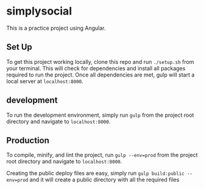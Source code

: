 # simplysocial 
This is a practice project using Angular.

## Set Up 
To get this project working locally, clone this repo and run `./setup.sh` from your terminal. This will check for dependencies and install all packages required to run the project. Once all dependencies are met, gulp will start a local server at `localhost:8000`.

## development 
To run the development environment, simply run  `gulp` from the project root directory and navigate to `localhost:8000`. 

## Production 
To compile, minify, and lint the project, run `gulp --env=prod` from the project root directory and navigate to `localhost:8000`.

Creating the public deploy files are easy, simply run `gulp build:public --env=prod` and it will create a public directory with all the required files